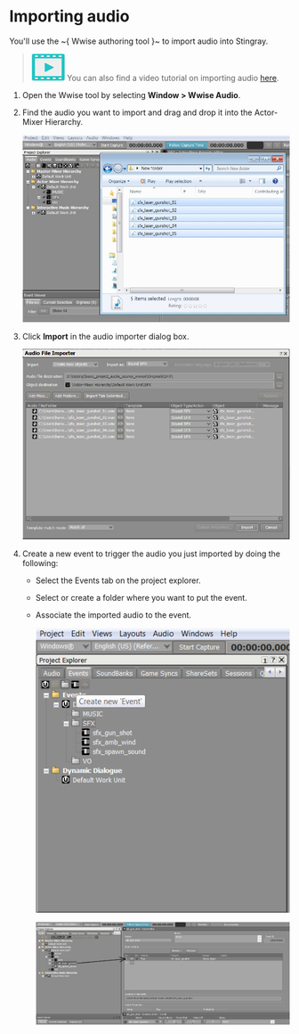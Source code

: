 # Importing audio

You'll use the ~{ Wwise authoring tool }~ to import audio into Stingray.

> ![](../../images/icon_video.png) You can also find a video tutorial on importing audio [here](https://www.youtube.com/watch?v=aDl-H-GRsrI).

1.  Open the Wwise tool by selecting **Window > Wwise Audio**.

2.  Find the audio you want to import and drag and drop it into the Actor-Mixer Hierarchy.

	![](../images/image3.jpeg)

3.  Click **Import** in the audio importer dialog box.

    ![](../images/image4.png)

4.  Create a new event to trigger the audio you just imported by doing the following:

	- Select the Events tab on the project explorer.
	- Select or create a folder where you want to put the event.
	- Associate the imported audio to the event.

        ![](../images/image5.png)

        ![](../images/image6.jpeg)
